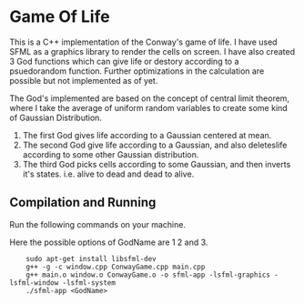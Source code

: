 # Game Of Life
This is a C++ implementation of the Conway's game of life. I have used SFML as a graphics library to render the cells on screen. I have also created 3 God functions which can give life or destory according to a psuedorandom function. Further optimizations in the calculation are possible but not implemented as of yet.

The God's implemented are based on the concept of central limit theorem, where I take the average of uniform random variables to create some kind of Gaussian Distribution.

1. The first God gives life according to a Gaussian centered at mean.
2. The second God give life according to a Gaussian, and also deleteslife according to some other Gaussian distribution.
3. The third God picks cells according to some Gaussian, and then inverts it's states. i.e. alive to dead and dead to alive.

## Compilation and Running

Run the following commands on your machine.

Here the possible options of GodName are 1 2 and 3.
``` 
    sudo apt-get install libsfml-dev
    g++ -g -c window.cpp ConwayGame.cpp main.cpp
    g++ main.o window.o ConwayGame.o -o sfml-app -lsfml-graphics -lsfml-window -lsfml-system
    ./sfml-app <GodName>
```

